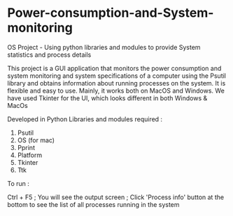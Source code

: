 # Power-consumption-and-System-monitoring
OS Project - Using python libraries and modules to provide System statistics and process details

This project is a GUI application that monitors the power consumption and system monitoring and system specifications of a computer using the Psutil library and obtains information about running processes on the system. It is flexible and easy to use. Mainly, it works 
both on MacOS and Windows. We have used Tkinter for the UI, which looks different in both Windows & MacOs

Developed in Python 
Libraries and modules required :
1. Psutil
2. OS (for mac)
3. Pprint
4. Platform
5. Tkinter
6. Ttk

To run :

Ctrl + F5 ;
You will see the output screen ;
Click 'Process info' button at the bottom to see the list of all processes running in the system

